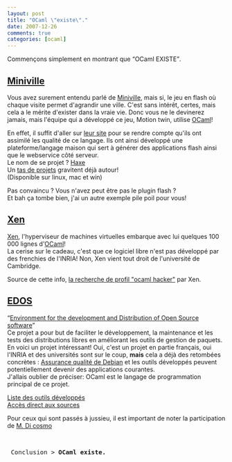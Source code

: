 ```yaml
---
layout: post
title: "OCaml \"existe\"."
date: 2007-12-26
comments: true
categories: [ocaml]
---
```

<p>Commen&#231;ons simplement en montrant que <q>OCaml EXISTE</q>.</p>
<h2><a href="/tag/Miniville">Miniville</a></h2>
<p>Vous avez surement entendu parl&#233; de <a href="http://montcuq.miniville.fr/" hreflang="fr">Miniville</a>, mais si, le jeu en flash o&#249; chaque visite permet
d'agrandir une ville. C'est sans int&#233;r&#234;t, certes, mais cela a le m&#233;rite
d'exister dans la vraie vie. Donc vous ne le devinerez jamais, mais l'&#233;quipe
qui a d&#233;velopp&#233; ce jeu, Motion twin, utilise <a href="/tag/OCaml">OCaml</a>!</p>
<p>En effet, il suffit d'aller sur <a href="http://tech.motion-twin.com/ocaml.html" hreflang="fr">leur site</a> pour se
rendre compte qu'ils ont assimil&#233; les qualit&#233; de ce langage. Ils ont ainsi
d&#233;velopp&#233; une plateforme/langage maison qui sert &#224; g&#233;n&#233;rer des applications
flash ainsi que le webservice c&#244;t&#233; serveur.<br />
Le nom de se projet&#160;? <a href="http://haxe.org/fr/intro" hreflang="fr">Haxe</a><br />
Un <a href="http://haxe.org/projects" hreflang="fr">tas de projets</a>
gravitent d&#233;j&#224; autour!<br />
(Disponible sur linux, mac et win)</p>
<p>Pas convaincu&#160;? Vous n'avez peut &#234;tre pas le plugin flash&#160;?<br />
Et bah &#231;a tombe bien, j'ai un autre exemple pile poil pour vous!</p>
<h2><a href="/tag/Xen">Xen</a></h2>
<p><a href="http://www.citrixxenserver.com/Pages/default.aspx" hreflang="en">Xen</a>, l'hyperviseur de machines virtuelles embarque avec lui quelques
100 000 lignes d'<a href="/tag/OCaml">OCaml</a>!<br />
La cerise sur le cadeau, c'est que ce logiciel libre n'est pas d&#233;velopp&#233; par
des frenchies de l'INRIA! Non, Xen vient tout droit de l'universit&#233; de
Cambridge.</p>
<p>Source de cette info, <a href="http://groups.google.com/group/fa.caml/browse_frm/thread/5b3755174580829e/7ea42655927e438e#7ea42655927e438e" hreflang="en">la recherche de profil &quot;ocaml hacker&quot;</a> par Xen.</p>
<h2><a href="/tag/EDOS">EDOS</a></h2>
<p><q><a href="http://www.edos-project.org/" hreflang="en">Environment for the
development and Distribution of Open Source software</a></q><br />
Ce projet a pour but de faciliter le d&#233;veloppement, la maintenance et les tests
des distributions libres en am&#233;liorant les outils de gestion de paquets. En
voici un projet int&#233;ressant! Oui, c'est un projet en partie fran&#231;ais, oui
l'INRIA et des universit&#233;s sont sur le coup, <strong>mais</strong> cela a d&#233;j&#224;
des retomb&#233;es concr&#232;tes&#160;: <a href="http://edos.debian.net/">Assurance
qualit&#233; de Debian</a> et les outils d&#233;velopp&#233;s peuvent potentiellement devenir
des applications courantes.<br />
J'allais oublier de pr&#233;ciser: OCaml est le langage de programmation principal
de ce projet.</p>
<p><a href="http://www.edos-project.org/xwiki/bin/view/Main/Tools" hreflang="en">Liste des outils d&#233;velopp&#233;s</a><br />
<a href="https://protactinium.pps.jussieu.fr:12345/svn/edos/software/dependencies/" hreflang="en">Acc&#232;s direct aux sources</a></p>
<p>Pour ceux qui sont pass&#233;s &#224; jussieu, il est important de noter la
participation de <a href="http://www.pps.jussieu.fr/~dicosmo/">M. Di
cosmo</a></p>
<p><br /></p>
<pre>
 Conclusion &gt; <strong>OCaml existe.</strong>
</pre>